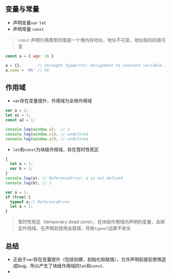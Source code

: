 ## 变量与常量

* 声明变量`var` `let`
* 声明常量 `const`

> `const` 声明引用类型的值是一个堆内存地址，地址不可变，地址指向的值可变

```javascript
const a = { age: 16 }

a = {};       // Uncaught TypeError: Assignment to constant variable.
a.name = 'hh' // hh
```


## 作用域
* `var`存在变量提升，作用域为全局作用域

```js
var a = 1;
let a1 = 1;
const a2 = 1;

console.log(window.a);  // 1
console.log(window.a1); // undefined
console.log(window.a2); // undefined
```

* `let`和`const`为块级作用域，存在暂时性死区

```js
{
  let a = 1;
  var b = 1;
}
console.log(a); // ReferenceError: a is not defined
console.log(b); // 1
```

```js
var a = 1;
if (true) {
  typeof a;// ReferenceError
  let a = 2;
}
```

> 暂时性死区（temporary dead zone），在块级作用域内声明的变量，会绑定作用域，在声明前使用会报错，导致`typeof`运算不安全

## 总结
* 正由于`var`存在变量提升（包括创建，初始化和赋值），允许声明前提前使用造成bug，所以产生了块级作用域的`let`和`const`.
* 







